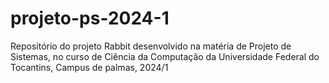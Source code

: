 # projeto-ps-2024-1
Repositório do projeto Rabbit desenvolvido na matéria de Projeto de Sistemas, no curso de Ciência da Computação da Universidade Federal do Tocantins, Campus de palmas, 2024/1
